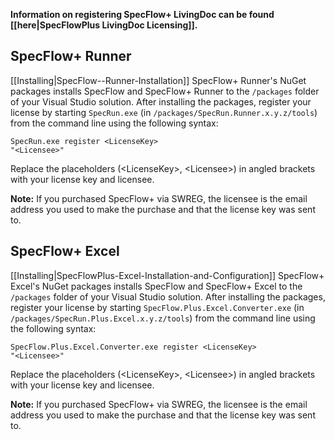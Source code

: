 **Information on registering SpecFlow+ LivingDoc can be found [[here|SpecFlowPlus LivingDoc Licensing]].**

## SpecFlow+ Runner

[[Installing|SpecFlow--Runner-Installation]] SpecFlow+ Runner's NuGet packages installs SpecFlow and SpecFlow+ Runner to the `/packages` folder of your Visual Studio solution. After installing the packages, register your license by starting `SpecRun.exe` (in `/packages/SpecRun.Runner.x.y.z/tools`) from the command line using the following syntax:

<code>SpecRun.exe register &lt;LicenseKey> "&lt;Licensee>"</code>

Replace the placeholders (&lt;LicenseKey>, &lt;Licensee>) in angled brackets with your license key and licensee.

<b>Note:</b> If you purchased SpecFlow+ via SWREG, the licensee is the email address you used to make the purchase and that the license key was sent to.

## SpecFlow+ Excel

[[Installing|SpecFlowPlus-Excel-Installation-and-Configuration]] SpecFlow+ Excel's NuGet packages installs SpecFlow and SpecFlow+ Excel to the `/packages` folder of your Visual Studio solution. After installing the packages, register your license by starting `SpecFlow.Plus.Excel.Converter.exe` (in `/packages/SpecRun.Plus.Excel.x.y.z/tools`) from the command line using the following syntax:

<code>SpecFlow.Plus.Excel.Converter.exe register &lt;LicenseKey> "&lt;Licensee>"</code>

Replace the placeholders (&lt;LicenseKey>, &lt;Licensee>) in angled brackets with your license key and licensee.

<b>Note:</b> If you purchased SpecFlow+ via SWREG, the licensee is the email address you used to make the purchase and that the license key was sent to.